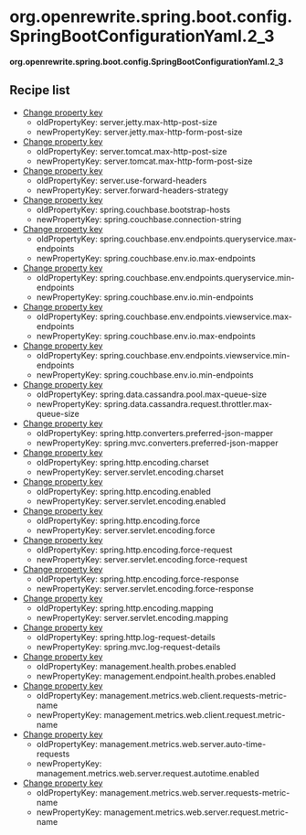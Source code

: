 # org.openrewrite.spring.boot.config.SpringBootConfigurationYaml.2_3

**org.openrewrite.spring.boot.config.SpringBootConfigurationYaml.2\_3**  

## Recipe list

* [Change property key](../../../../yaml/changepropertykey.md)
  * oldPropertyKey: server.jetty.max-http-post-size
  * newPropertyKey: server.jetty.max-http-form-post-size
* [Change property key](../../../../yaml/changepropertykey.md)
  * oldPropertyKey: server.tomcat.max-http-post-size
  * newPropertyKey: server.tomcat.max-http-form-post-size
* [Change property key](../../../../yaml/changepropertykey.md)
  * oldPropertyKey: server.use-forward-headers
  * newPropertyKey: server.forward-headers-strategy
* [Change property key](../../../../yaml/changepropertykey.md)
  * oldPropertyKey: spring.couchbase.bootstrap-hosts
  * newPropertyKey: spring.couchbase.connection-string
* [Change property key](../../../../yaml/changepropertykey.md)
  * oldPropertyKey: spring.couchbase.env.endpoints.queryservice.max-endpoints
  * newPropertyKey: spring.couchbase.env.io.max-endpoints
* [Change property key](../../../../yaml/changepropertykey.md)
  * oldPropertyKey: spring.couchbase.env.endpoints.queryservice.min-endpoints
  * newPropertyKey: spring.couchbase.env.io.min-endpoints
* [Change property key](../../../../yaml/changepropertykey.md)
  * oldPropertyKey: spring.couchbase.env.endpoints.viewservice.max-endpoints
  * newPropertyKey: spring.couchbase.env.io.max-endpoints
* [Change property key](../../../../yaml/changepropertykey.md)
  * oldPropertyKey: spring.couchbase.env.endpoints.viewservice.min-endpoints
  * newPropertyKey: spring.couchbase.env.io.min-endpoints
* [Change property key](../../../../yaml/changepropertykey.md)
  * oldPropertyKey: spring.data.cassandra.pool.max-queue-size
  * newPropertyKey: spring.data.cassandra.request.throttler.max-queue-size
* [Change property key](../../../../yaml/changepropertykey.md)
  * oldPropertyKey: spring.http.converters.preferred-json-mapper
  * newPropertyKey: spring.mvc.converters.preferred-json-mapper
* [Change property key](../../../../yaml/changepropertykey.md)
  * oldPropertyKey: spring.http.encoding.charset
  * newPropertyKey: server.servlet.encoding.charset
* [Change property key](../../../../yaml/changepropertykey.md)
  * oldPropertyKey: spring.http.encoding.enabled
  * newPropertyKey: server.servlet.encoding.enabled
* [Change property key](../../../../yaml/changepropertykey.md)
  * oldPropertyKey: spring.http.encoding.force
  * newPropertyKey: server.servlet.encoding.force
* [Change property key](../../../../yaml/changepropertykey.md)
  * oldPropertyKey: spring.http.encoding.force-request
  * newPropertyKey: server.servlet.encoding.force-request
* [Change property key](../../../../yaml/changepropertykey.md)
  * oldPropertyKey: spring.http.encoding.force-response
  * newPropertyKey: server.servlet.encoding.force-response
* [Change property key](../../../../yaml/changepropertykey.md)
  * oldPropertyKey: spring.http.encoding.mapping
  * newPropertyKey: server.servlet.encoding.mapping
* [Change property key](../../../../yaml/changepropertykey.md)
  * oldPropertyKey: spring.http.log-request-details
  * newPropertyKey: spring.mvc.log-request-details
* [Change property key](../../../../yaml/changepropertykey.md)
  * oldPropertyKey: management.health.probes.enabled
  * newPropertyKey: management.endpoint.health.probes.enabled
* [Change property key](../../../../yaml/changepropertykey.md)
  * oldPropertyKey: management.metrics.web.client.requests-metric-name
  * newPropertyKey: management.metrics.web.client.request.metric-name
* [Change property key](../../../../yaml/changepropertykey.md)
  * oldPropertyKey: management.metrics.web.server.auto-time-requests
  * newPropertyKey: management.metrics.web.server.request.autotime.enabled
* [Change property key](../../../../yaml/changepropertykey.md)
  * oldPropertyKey: management.metrics.web.server.requests-metric-name
  * newPropertyKey: management.metrics.web.server.request.metric-name
